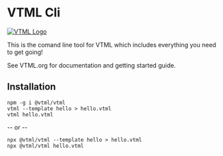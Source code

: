# VTML Cli

[![VTML Logo](https://vtml.org/assets/vtml_logo.svg)](https://vtml.org)

This is the comand line tool for VTML which includes everything you need to get going!

See VTML.org for documentation and getting started guide.

## Installation
```
npm -g i @vtml/vtml
vtml --template hello > hello.vtml
vtml hello.vtml
```
-- or --
```
npx @vtml/vtml --template hello > hello.vtml
npx @vtml/vtml hello.vtml
```

